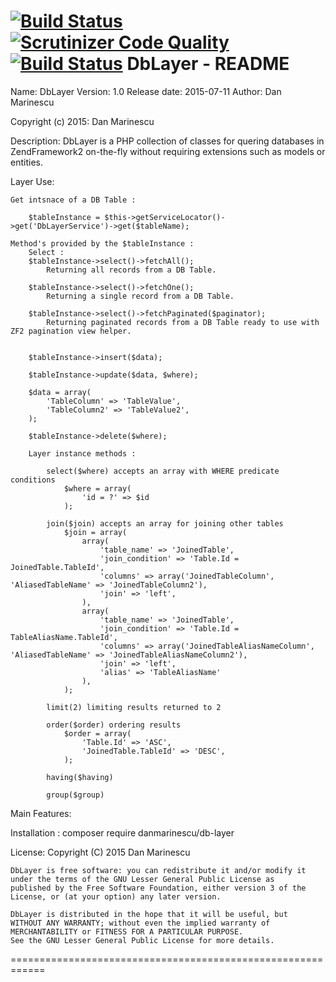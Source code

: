 [![Build Status](https://travis-ci.org/marinescudan79/DbLayer.svg?branch=master)](https://travis-ci.org/marinescudan79/DbLayer)
[![Scrutinizer Code Quality](https://scrutinizer-ci.com/g/marinescudan79/DbLayer/badges/quality-score.png?b=master)](https://scrutinizer-ci.com/g/marinescudan79/DbLayer/?branch=master)
[![Build Status](https://scrutinizer-ci.com/g/marinescudan79/DbLayer/badges/build.png?b=master)](https://scrutinizer-ci.com/g/marinescudan79/DbLayer/build-status/master)
DbLayer - README
============================================================


Name: DbLayer
Version: 1.0
Release date: 2015-07-11
Author: Dan Marinescu

Copyright (c) 2015:
    Dan Marinescu

Description:
    DbLayer is a PHP collection of classes for quering databases in ZendFramework2 on-the-fly without requiring extensions such as models or entities.

Layer Use:

    Get intsnace of a DB Table :

        $tableInstance = $this->getServiceLocator()->get('DbLayerService')->get($tableName);

    Method's provided by the $tableInstance :
        Select :
        $tableInstance->select()->fetchAll();
            Returning all records from a DB Table.

        $tableInstance->select()->fetchOne();
            Returning a single record from a DB Table.

        $tableInstance->select()->fetchPaginated($paginator);
            Returning paginated records from a DB Table ready to use with ZF2 pagination view helper.


        $tableInstance->insert($data);

        $tableInstance->update($data, $where);

        $data = array(
            'TableColumn' => 'TableValue',
            'TableColumn2' => 'TableValue2',
        );

        $tableInstance->delete($where);

        Layer instance methods :

            select($where) accepts an array with WHERE predicate conditions
                $where = array(
                    'id = ?' => $id
                );

            join($join) accepts an array for joining other tables
                $join = array(
                    array(
                        'table_name' => 'JoinedTable',
                        'join_condition' => 'Table.Id = JoinedTable.TableId',
                        'columns' => array('JoinedTableColumn', 'AliasedTableName' => 'JoinedTableColumn2'),
                        'join' => 'left',
                    ),
                    array(
                        'table_name' => 'JoinedTable',
                        'join_condition' => 'Table.Id = TableAliasName.TableId',
                        'columns' => array('JoinedTableAliasNameColumn', 'AliasedTableName' => 'JoinedTableAliasNameColumn2'),
                        'join' => 'left',
                        'alias' => 'TableAliasName'
                    ),
                );

            limit(2) limiting results returned to 2

            order($order) ordering results
                $order = array(
                    'Table.Id' => 'ASC',
                    'JoinedTable.TableId' => 'DESC',
                );

            having($having)

            group($group)


Main Features:

Installation :
    composer require danmarinescu/db-layer

License:
    Copyright (C) 2015  Dan Marinescu

    DbLayer is free software: you can redistribute it and/or modify it
    under the terms of the GNU Lesser General Public License as
    published by the Free Software Foundation, either version 3 of the
    License, or (at your option) any later version.

    DbLayer is distributed in the hope that it will be useful, but
    WITHOUT ANY WARRANTY; without even the implied warranty of
    MERCHANTABILITY or FITNESS FOR A PARTICULAR PURPOSE.
    See the GNU Lesser General Public License for more details.

============================================================
